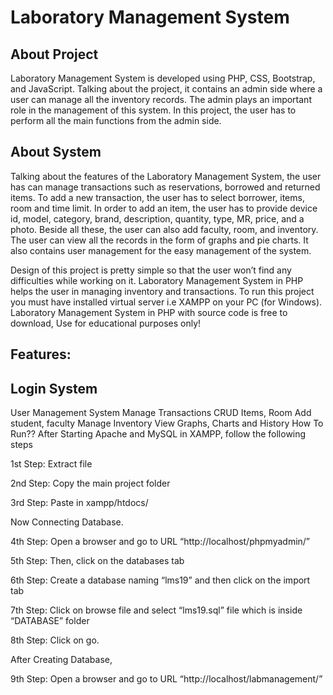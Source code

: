 # Laboratory Management System

## About Project
Laboratory Management System is developed using PHP, CSS, Bootstrap, and JavaScript. Talking about the project, it contains an admin side where a user can manage all the inventory records. The admin plays an important role in the management of this system. In this project, the user has to perform all the main functions from the admin side.

## About System
Talking about the features of the Laboratory Management System, the user has can manage transactions such as reservations, borrowed and returned items. To add a new transaction, the user has to select borrower, items, room and time limit. In order to add an item, the user has to provide device id, model, category, brand, description, quantity, type, MR, price, and a photo. Beside all these, the user can also add faculty, room, and inventory. The user can view all the records in the form of graphs and pie charts. It also contains user management for the easy management of the system.

Design of this project is pretty simple so that the user won’t find any difficulties while working on it. Laboratory Management System in PHP helps the user in managing inventory and transactions. To run this project you must have installed virtual server i.e XAMPP on your PC (for Windows). Laboratory Management System in PHP with source code is free to download, Use for educational purposes only!

## Features:

## Login System
User Management System
Manage Transactions
CRUD Items, Room
Add student, faculty
Manage Inventory
View Graphs, Charts and History
How To Run??
After Starting Apache and MySQL in XAMPP, follow the following steps



1st Step: Extract file

2nd Step: Copy the main project folder

3rd Step: Paste in xampp/htdocs/

Now Connecting Database.

4th Step: Open a browser and go to URL “http://localhost/phpmyadmin/”

5th Step: Then, click on the databases tab

6th Step: Create a database naming “lms19” and then click on the import tab

7th Step: Click on browse file and select “lms19.sql” file which is inside “DATABASE” folder

8th Step: Click on go.

After Creating Database,

9th Step: Open a browser and go to URL “http://localhost/labmanagement/”
